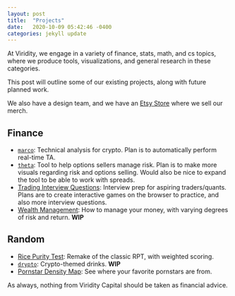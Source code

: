 ```yaml
---
layout: post
title:  "Projects"
date:   2020-10-09 05:42:46 -0400
categories: jekyll update
---
```


At Viridity, we engage in a variety of finance, stats, math, and cs topics,
where we produce tools, visualizations, and general research in these
categories.

This post will outline some of our existing projects, along with future
planned work.

We also have a design team, and we have an
[Etsy Store](https://www.etsy.com/shop/viriditydesigns/)
where we sell our merch.

## Finance

- [`marco`](https://mikinty.github.io/btc-marco): Technical analysis for crypto. Plan is to automatically perform real-time TA.
- [`theta`](https://viriditycapital.github.io/theta): Tool to help options sellers manage risk. Plan is to make more visuals regarding risk and options selling. Would also be nice to expand the tool to be able to work with spreads.
- [Trading Interview Questions](https://github.com/mikinty/Trading-Interview-Questions): Interview prep for aspiring traders/quants. Plans are to create interactive games on the browser to practice, and also more interview questions.
- [Wealth Management](https://github.com/mikinty/Wealth-Management): How to manage your money, with varying degrees of risk and return. **WIP**


## Random

- [Rice Purity Test](https://viriditycapital.github.io/rpt): Remake of the classic RPT, with weighted scoring.
- [`drypto`](https://viriditycapital.github.io/drypto): Crypto-themed drinks. **WIP**
- [Pornstar Density Map](https://viriditycapital.github.io/global-stars/): See where your favorite pornstars are from.

As always, nothing from Viridity Capital should be taken as financial advice.